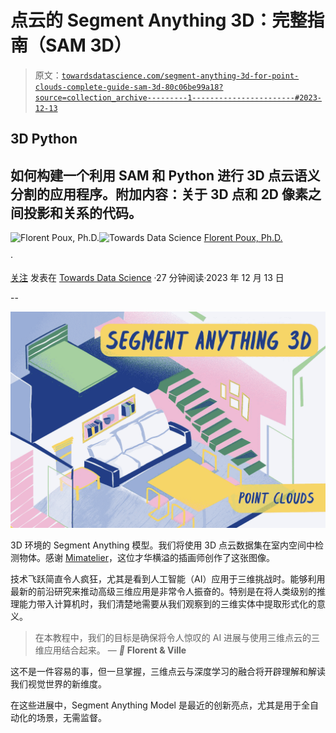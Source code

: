 # 点云的 Segment Anything 3D：完整指南（SAM 3D）

> 原文：[`towardsdatascience.com/segment-anything-3d-for-point-clouds-complete-guide-sam-3d-80c06be99a18?source=collection_archive---------1-----------------------#2023-12-13`](https://towardsdatascience.com/segment-anything-3d-for-point-clouds-complete-guide-sam-3d-80c06be99a18?source=collection_archive---------1-----------------------#2023-12-13)

## 3D Python

## 如何构建一个利用 SAM 和 Python 进行 3D 点云语义分割的应用程序。附加内容：关于 3D 点和 2D 像素之间投影和关系的代码。

[](https://medium.com/@florentpoux?source=post_page-----80c06be99a18--------------------------------)![Florent Poux, Ph.D.](https://medium.com/@florentpoux?source=post_page-----80c06be99a18--------------------------------)[](https://towardsdatascience.com/?source=post_page-----80c06be99a18--------------------------------)![Towards Data Science](https://towardsdatascience.com/?source=post_page-----80c06be99a18--------------------------------) [Florent Poux, Ph.D.](https://medium.com/@florentpoux?source=post_page-----80c06be99a18--------------------------------)

·

[关注](https://medium.com/m/signin?actionUrl=https%3A%2F%2Fmedium.com%2F_%2Fsubscribe%2Fuser%2F8ba7bf4ad784&operation=register&redirect=https%3A%2F%2Ftowardsdatascience.com%2Fsegment-anything-3d-for-point-clouds-complete-guide-sam-3d-80c06be99a18&user=Florent+Poux%2C+Ph.D.&userId=8ba7bf4ad784&source=post_page-8ba7bf4ad784----80c06be99a18---------------------post_header-----------) 发表在 [Towards Data Science](https://towardsdatascience.com/?source=post_page-----80c06be99a18--------------------------------) ·27 分钟阅读·2023 年 12 月 13 日[](https://medium.com/m/signin?actionUrl=https%3A%2F%2Fmedium.com%2F_%2Fvote%2Ftowards-data-science%2F80c06be99a18&operation=register&redirect=https%3A%2F%2Ftowardsdatascience.com%2Fsegment-anything-3d-for-point-clouds-complete-guide-sam-3d-80c06be99a18&user=Florent+Poux%2C+Ph.D.&userId=8ba7bf4ad784&source=-----80c06be99a18---------------------clap_footer-----------)

--

[](https://medium.com/m/signin?actionUrl=https%3A%2F%2Fmedium.com%2F_%2Fbookmark%2Fp%2F80c06be99a18&operation=register&redirect=https%3A%2F%2Ftowardsdatascience.com%2Fsegment-anything-3d-for-point-clouds-complete-guide-sam-3d-80c06be99a18&source=-----80c06be99a18---------------------bookmark_footer-----------)![](img/cbaf694227e7e6b933f01064d27a96d6.png)

3D 环境的 Segment Anything 模型。我们将使用 3D 点云数据集在室内空间中检测物体。感谢 [Mimatelier](https://linktr.ee/mimatelier)，这位才华横溢的插画师创作了这张图像。

技术飞跃简直令人疯狂，尤其是看到人工智能（AI）应用于三维挑战时。能够利用最新的前沿研究来推动高级三维应用是非常令人振奋的。特别是在将人类级别的推理能力带入计算机时，我们清楚地需要从我们观察到的三维实体中提取形式化的意义。

> 在本教程中，我们的目标是确保将令人惊叹的 AI 进展与使用三维点云的三维应用结合起来。 — *🐲* **Florent & Ville**

这不是一件容易的事，但一旦掌握，三维点云与深度学习的融合将开辟理解和解读我们视觉世界的新维度。

在这些进展中，Segment Anything Model 是最近的创新亮点，尤其是用于全自动化的场景，无需监督。

